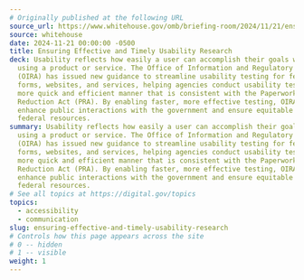```yaml
---
# Originally published at the following URL
source_url: https://www.whitehouse.gov/omb/briefing-room/2024/11/21/ensuring-effective-and-timely-usability-research/
source: whitehouse
date: 2024-11-21 00:00:00 -0500
title: Ensuring Effective and Timely Usability Research
deck: Usability reflects how easily a user can accomplish their goals while
  using a product or service. The Office of Information and Regulatory Affairs
  (OIRA) has issued new guidance to streamline usability testing for federal
  forms, websites, and services, helping agencies conduct usability tests in a
  more quick and efficient manner that is consistent with the Paperwork
  Reduction Act (PRA). By enabling faster, more effective testing, OIRA aims to
  enhance public interactions with the government and ensure equitable access to
  federal resources.
summary: Usability reflects how easily a user can accomplish their goals while
  using a product or service. The Office of Information and Regulatory Affairs
  (OIRA) has issued new guidance to streamline usability testing for federal
  forms, websites, and services, helping agencies conduct usability tests in a
  more quick and efficient manner that is consistent with the Paperwork
  Reduction Act (PRA). By enabling faster, more effective testing, OIRA aims to
  enhance public interactions with the government and ensure equitable access to
  federal resources.
# See all topics at https://digital.gov/topics
topics:
  - accessibility
  - communication
slug: ensuring-effective-and-timely-usability-research
# Controls how this page appears across the site
# 0 -- hidden
# 1 -- visible
weight: 1
---
```


